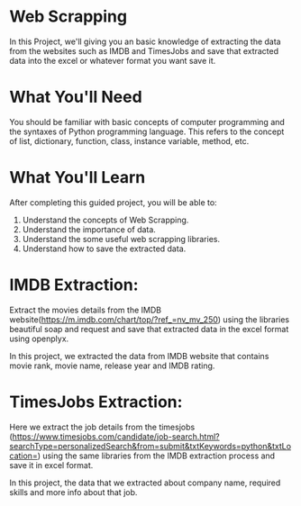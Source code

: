 # Web Scrapping
In this Project, we'll giving you an basic knowledge of extracting the data from the websites such as IMDB and TimesJobs and save that extracted data into the excel or whatever format you want save it.

# What You'll Need

You should be familiar with basic concepts of computer programming and the syntaxes of Python programming language. This refers to the concept of list, dictionary, function, class, instance variable, method, etc.

# What You'll Learn

After completing this guided project, you will be able to:

1. Understand the concepts of Web Scrapping.
2. Understand the importance of data.
3. Understand the some useful web scrapping libraries.
4. Understand how to save the extracted data.

# IMDB Extraction:

Extract the movies details from the IMDB website(https://m.imdb.com/chart/top/?ref_=nv_mv_250) using the libraries beautiful soap and request and save that extracted data in the excel format using openplyx.

In this project, we extracted the data from IMDB website that contains movie rank, movie name, release year and IMDB rating.

# TimesJobs Extraction:

Here we extract the job details from the timesjobs (https://www.timesjobs.com/candidate/job-search.html?searchType=personalizedSearch&from=submit&txtKeywords=python&txtLocation=) using the same libraries from the IMDB extraction process and save it in excel format.

In this project, the data that we extracted about company name, required skills and more info about that job.
